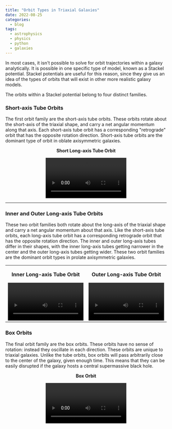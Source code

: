 ```yaml
---
title: "Orbit Types in Triaxial Galaxies"
date: 2022-08-25
categories:
  - blog
tags:
  - astrophysics
  - physics
  - python
  - galaxies
---
```


In most cases, it isn't possible to solve for orbit trajectories within a galaxy analytically. It is possible in one specific type of model, known as a Stackel potential. Stackel potentials are useful for this reason, since they give us an idea of the types of orbits that will exist in other more realistic galaxy models.

The orbits within a Stackel potential belong to four distinct families.

### Short-axis Tube Orbits

The first orbit family are the short-axis tube orbits. These orbits rotate about the short-axis of the triaxial shape, and carry a net angular momentum along that axis. Each short-axis tube orbit has a corresponding "retrograde" orbit that has the opposite rotation direction. Short-axis tube orbits are the dominant type of orbit in oblate axisymmetric galaxies.

<center>
<div class="myvideo">
<p><b><center>Short Long-axis Tube Orbit</center></b></p>

   <video  style="display:block; width:50%; height:auto;" controls loop="loop">
     <source src="{{ site.baseurl }}/assets/videos/shorttubeorbit.mp4" type="video/mp4" />
   </video>
</div>
</center>

***

### Inner and Outer Long-axis Tube Orbits

These two orbit families both rotate about the long-axis of the triaxial shape and carry a net angular momentum about that axis. Like the short-axis tube orbits, each long-axis tube orbit has a corresponding retrograde orbit that has the opposite rotation direction. The inner and outer long-axis tubes differ in their shapes, with the inner long-axis tubes getting narrower in the center and the outer long-axis tubes getting wider. These two orbit families are the dominant orbit types in prolate axisymmetric galaxies.
<table width="100%">
<tr>
<td align="left" valign="top" width="50%">
<p><b><center>Inner Long-axis Tube Orbit</center></b></p>
<video  style="float:left; width:100%; height:auto;" controls loop="loop">
  <source src="{{ site.baseurl }}/assets/videos/innerlongtubeorbit.mp4" type="video/mp4" />
</video>
</td>
<td align="left" valign="top" width="50%">
<p><b><center>Outer Long-axis Tube Orbit</center></b></p>
<video  style="float:left; width:100%; height:auto;" controls loop="loop">
  <source src="{{ site.baseurl }}/assets/videos/outerlongtubeorbit.mp4" type="video/mp4" />
</video>
</td>
</tr>
</table>

### Box Orbits

The final orbit family are the box orbits. These orbits have no sense of rotation: instead they oscillate in each direction. These orbits are unique to triaxial galaxies. Unlike the tube orbits, box orbits will pass arbitrarily close to the center of the galaxy, given enough time. This means that they can be easily disrupted if the galaxy hosts a central supermassive black hole.

<center>
<div class="myvideo">
<p><b><center>Box Orbit</center></b></p>
   <video  style="display:block; width:50%; height:auto;" controls loop="loop">
     <source src="{{ site.baseurl }}/assets/videos/boxorbit.mp4" type="video/mp4" />
   </video>
</div>
</center>

